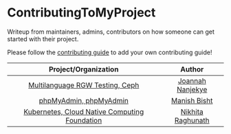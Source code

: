 # ContributingToMyProject

Writeup from maintainers, admins, contributors on how someone can get started with their project.

Please follow the [contributing guide](CONTRIBUTING.md) to add your own contributing guide!

| Project/Organization  | Author   |
|:---------------------:|:---------:|
| [Multilanguage RGW Testing, Ceph](writeups/Ceph_Multilaguage-RGW-Testing_JoannahNanjekye.md) | [Joannah Nanjekye](https://github.com/nanjekyejoannah) |
| [phpMyAdmin, phpMyAdmin](writeups/phpmyadmin_phpmyadmin_manishbisht.md) | [Manish Bisht](https://github.com/manishbisht) |
| [Kubernetes, Cloud Native Computing Foundation](writeups/CNCF_Kubernetes_NikhitaRaghunath.md) | [Nikhita Raghunath](https://github.com/nikhita) |
